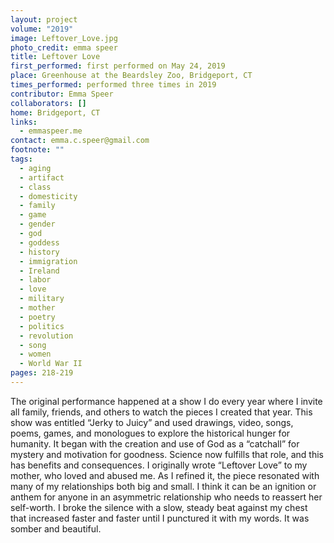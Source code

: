 ```yaml
---
layout: project
volume: "2019"
image: Leftover_Love.jpg
photo_credit: emma speer
title: Leftover Love
first_performed: first performed on May 24, 2019
place: Greenhouse at the Beardsley Zoo, Bridgeport, CT
times_performed: performed three times in 2019
contributor: Emma Speer
collaborators: []
home: Bridgeport, CT
links:
  - emmaspeer.me
contact: emma.c.speer@gmail.com
footnote: ""
tags:
  - aging
  - artifact
  - class
  - domesticity
  - family
  - game
  - gender
  - god
  - goddess
  - history
  - immigration
  - Ireland
  - labor
  - love
  - military
  - mother
  - poetry
  - politics
  - revolution
  - song
  - women
  - World War II
pages: 218-219
---
```


The original performance happened at a show I do every year where I invite all family, friends, and others to watch the pieces I created that year. This show was entitled “Jerky to Juicy” and used drawings, video, songs, poems, games, and monologues to explore the historical hunger for humanity. It began with the creation and use of God as a “catchall” for mystery and motivation for goodness. Science now fulfills that role, and this has benefits and consequences. I originally wrote “Leftover Love” to my mother, who loved and abused me. As I refined it, the piece resonated with many of my relationships both big and small. I think it can be an ignition or anthem for anyone in an asymmetric relationship who needs to reassert her self-worth. I broke the silence with a slow, steady beat against my chest that increased faster and faster until I punctured it with my words. It was somber and beautiful.
